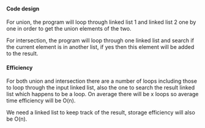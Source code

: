 #### Code design

For union, the program will loop through linked list 1 and linked list 2 one by one in order to get the union elements of the two.

For intersection, the program will loop through one linked list and search if the current element is in another list, if yes then this element will be added to the result.

#### Efficiency

For both union and intersection there are a number of loops including those to loop through the input linked list, also the one to search the result linked list which happens to be a loop. On average there will be x loops so average time efficiency will be O(n).

We need a linked list to keep track of the result, storage efficiency will also be O(n).

